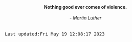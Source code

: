 
<div align="center"><b><span>Nothing good ever comes of violence.</span></b><br><br><i> - Martin Luther</i></div>
<br><br><kbd>Last updated:Fri May 19 12:08:17 2023</kbd>